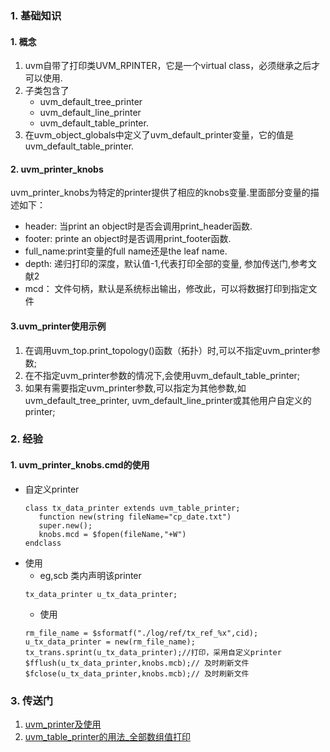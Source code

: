 ### 1. 基础知识
#### 1. 概念
1. uvm自带了打印类UVM_RPINTER，它是一个virtual class，必须继承之后才可以使用.
2. 子类包含了
   - uvm_default_tree_printer
   - uvm_default_line_printer
   - uvm_default_table_printer.
3. 在uvm_object_globals中定义了uvm_default_printer变量，它的值是uvm_default_table_printer.


#### 2. uvm_printer_knobs
uvm_printer_knobs为特定的printer提供了相应的knobs变量.里面部分变量的描述如下：
- header:   当print an object时是否会调用print_header函数.
- footer:   printe an object时是否调用print_footer函数.
- full_name:print变量的full name还是the leaf name.
- depth:    递归打印的深度，默认值-1,代表打印全部的变量, 参加传送门,参考文献2
- mcd：     文件句柄，默认是系统标出输出，修改此，可以将数据打印到指定文件

#### 3.uvm_printer使用示例
1. 在调用uvm_top.print_topology()函数（拓扑）时,可以不指定uvm_printer参数;
2. 在不指定uvm_printer参数的情况下,会使用uvm_default_table_printer;
3. 如果有需要指定uvm_printer参数,可以指定为其他参数,如uvm_default_tree_printer, uvm_default_line_printer或其他用户自定义的printer;


### 2. 经验
#### 1. uvm_printer_knobs.cmd的使用
- 自定义printer
   ~~~
   class tx_data_printer extends uvm_table_printer;
      function new(string fileName="cp_date.txt")
      super.new();
      knobs.mcd = $fopen(fileName,"+W")
   endclass
   ~~~
- 使用
   - eg,scb 类内声明该printer
   ~~~
   tx_data_printer u_tx_data_printer;
   ~~~
   - 使用
   ~~~
   rm_file_name = $sformatf("./log/ref/tx_ref_%x",cid);
   u_tx_data_printer = new(rm_file_name);
   tx_trans.sprint(u_tx_data_printer);//打印，采用自定义printer
   $fflush(u_tx_data_printer,knobs.mcb);// 及时刷新文件
   $fclose(u_tx_data_printer,knobs.mcb);// 及时刷新文件
   ~~~
### 3. 传送门
1. [uvm_printer及使用](https://www.cnblogs.com/csjt/p/16206598.html)
2. [uvm_table_printer的用法_全部数组值打印](https://www.cnblogs.com/Alfred-HOO/articles/17524269.html)
